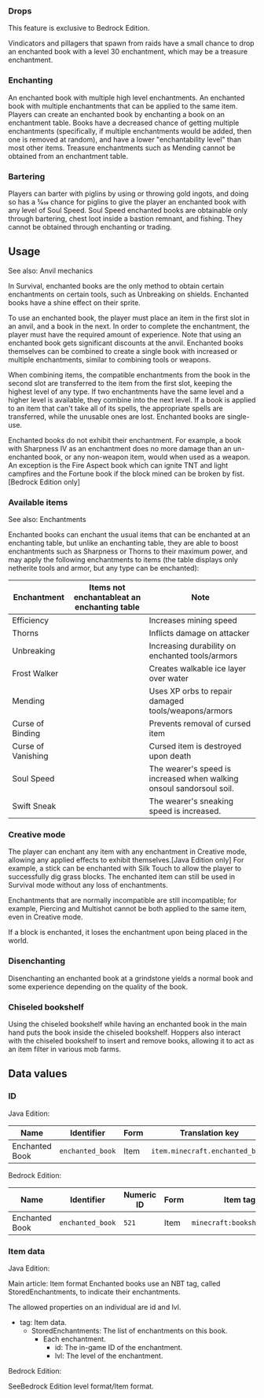 ### Drops

  

This feature is exclusive to  Bedrock Edition. 


Vindicators and pillagers that spawn from raids have a small chance to drop an enchanted book with a level 30 enchantment, which may be a treasure enchantment.

### Enchanting
An enchanted book with multiple high level enchantments.
An enchanted book with multiple enchantments that can be applied to the same item.
Players can create an enchanted book by enchanting a book on an enchantment table. Books have a decreased chance of getting multiple enchantments (specifically, if multiple enchantments would be added, then one is removed at random), and have a lower "enchantability level" than most other items. Treasure enchantments such as Mending cannot be obtained from an enchantment table.

### Bartering
Players can barter with piglins by using or throwing gold ingots, and doing so has a 5⁄459 chance for piglins to give the player an enchanted book with any level of Soul Speed. Soul Speed enchanted books are obtainable only through bartering, chest loot inside a bastion remnant, and fishing. They cannot be obtained through enchanting or trading.

## Usage
See also: Anvil mechanics

In Survival, enchanted books are the only method to obtain certain enchantments on certain tools, such as Unbreaking on shields. Enchanted books have a shine effect on their sprite.

To use an enchanted book, the player must place an item in the first slot in an anvil, and a book in the next. In order to complete the enchantment, the player must have the required amount of experience. Note that using an enchanted book gets significant discounts at the anvil. Enchanted books themselves can be combined to create a single book with increased or multiple enchantments, similar to combining tools or weapons.

When combining items, the compatible enchantments from the book in the second slot are transferred to the item from the first slot, keeping the highest level of any type. If two enchantments have the same level and a higher level is available, they combine into the next level. If a book is applied to an item that can't take all of its spells, the appropriate spells are transferred, while the unusable ones are lost. Enchanted books are single-use. 

Enchanted books do not exhibit their enchantment. For example, a book with Sharpness IV as an enchantment does no more damage than an un-enchanted book, or any non-weapon item, would when used as a weapon. An exception is the Fire Aspect book which can ignite TNT and light campfires and the Fortune book if the block mined can be broken by fist.‌[Bedrock Edition  only]

### Available items
See also: Enchantments

Enchanted books can enchant the usual items that can be enchanted at an enchanting table, but unlike an enchanting table, they are able to boost enchantments such as Sharpness or Thorns to their maximum power, and may apply the following enchantments to items (the table displays only netherite tools and armor, but any type can be enchanted):

| Enchantment        | Items not enchantableat an enchanting table | Note                                                                 |
|--------------------|---------------------------------------------|----------------------------------------------------------------------|
| Efficiency         |                                             | Increases mining speed                                               |
| Thorns             |                                             | Inflicts damage on attacker                                          |
| Unbreaking         | <br/>                                       | Increasing durability on enchanted tools/armors                      |
| Frost Walker       |                                             | Creates walkable ice layer over water                                |
| Mending            | <br/>                                       | Uses XP orbs to repair damaged tools/weapons/armors                  |
| Curse of Binding   | <br/>                                       | Prevents removal of cursed item                                      |
| Curse of Vanishing | <br/>                                       | Cursed item is destroyed upon death                                  |
| Soul Speed         |                                             | The wearer's speed is increased when walking onsoul sandorsoul soil. |
| Swift Sneak        |                                             | The wearer's sneaking speed is increased.                            |

### Creative mode
The player can enchant any item with any enchantment in Creative mode, allowing any applied effects to exhibit themselves.‌[Java Edition  only] For example, a stick can be enchanted with Silk Touch to allow the player to successfully dig grass blocks. The enchanted item can still be used in Survival mode without any loss of enchantments.

Enchantments that are normally incompatible are still incompatible; for example, Piercing and Multishot cannot be both applied to the same item, even in Creative mode.

If a block is enchanted, it loses the enchantment upon being placed in the world.

### Disenchanting
Disenchanting an enchanted book at a grindstone yields a normal book and some experience depending on the quality of the book.

### Chiseled bookshelf
Using the chiseled bookshelf while having an enchanted book in the main hand puts the book inside the chiseled bookshelf. Hoppers also interact with the chiseled bookshelf to insert and remove books, allowing it to act as an item filter in various mob farms.

## Data values
### ID
Java Edition:

| Name           | Identifier       | Form | Translation key                 |
|----------------|------------------|------|---------------------------------|
| Enchanted Book | `enchanted_book` | Item | `item.minecraft.enchanted_book` |

Bedrock Edition:

| Name           | Identifier       | Numeric ID | Form | Item tags                   | Translation key            |
|----------------|------------------|------------|------|-----------------------------|----------------------------|
| Enchanted Book | `enchanted_book` | `521`      | Item | `minecraft:bookshelf_books` | `item.enchanted_book.name` |

### Item data
Java Edition:

Main article: Item format
Enchanted books use an NBT tag, called StoredEnchantments, to indicate their enchantments. 

The allowed properties on an individual are id and lvl.

- tag: Item data.
	- StoredEnchantments: The list of enchantments on this book.
		- Each enchantment.
			- id: The in-game ID of the enchantment.
			- lvl: The level of the enchantment.

Bedrock Edition:

SeeBedrock Edition level format/Item format.

